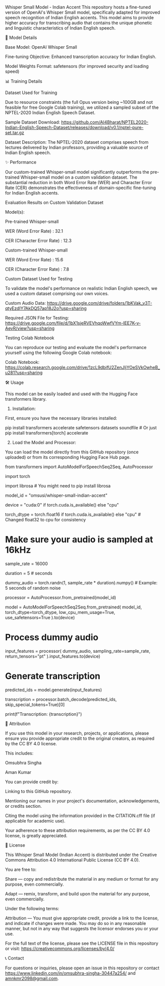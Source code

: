 Whisper Small Model - Indian Accent
This repository hosts a fine-tuned version of OpenAI's Whisper Small model, specifically adapted for improved speech recognition of Indian English accents. This model aims to provide higher accuracy for transcribing audio that contains the unique phonetic and linguistic characteristics of Indian English speech.

🚀 Model Details

Base Model: OpenAI Whisper Small

Fine-tuning Objective: Enhanced transcription accuracy for Indian English.

Model Weights Format: safetensors (for improved security and loading speed)

📊 Training Details

Dataset Used for Training

Due to resource constraints (the full Opus version being ~100GB and not feasible for free Google Colab training), we utilized a sampled subset of the NPTEL-2020 Indian English Speech Dataset.

Sample Dataset Download: https://github.com/AI4Bharat/NPTEL2020-Indian-English-Speech-Dataset/releases/download/v0.1/nptel-pure-set.tar.gz

Dataset Description: The NPTEL-2020 dataset comprises speech from lectures delivered by Indian professors, providing a valuable source of Indian English speech.

✨ Performance

Our custom-trained Whisper-small model significantly outperforms the pre-trained Whisper-small model on a custom validation dataset. The substantial reduction in both Word Error Rate (WER) and Character Error Rate (CER) demonstrates the effectiveness of domain-specific fine-tuning for Indian English accents.

Evaluation Results on Custom Validation Dataset

Model(s):

Pre-trained Whisper-small

WER (Word Error Rate) : 32.1

CER (Character Error Rate) : 12.3

Custom-trained Whisper-small

WER (Word Error Rate) : 15.6

CER (Character Error Rate) : 7.8

Custom Dataset Used for Testing

To validate the model's performance on realistic Indian English speech, we used a custom dataset comprising our own voices.

Custom Audio Data: https://drive.google.com/drive/folders/1bKVak_v3T-qtyEzdIY7AkDQ57ap18J2o?usp=sharing

Required JSON File for Testing: https://drive.google.com/file/d/1bX1sjeRVEVhqoWwfVYm-IEE7K-v-AevR/view?usp=sharing

Testing Colab Notebook

You can reproduce our testing and evaluate the model's performance yourself using the following Google Colab notebook:

Colab Notebook: https://colab.research.google.com/drive/1zcL9dbifU2ZenJIjYOeSVkOwheB_u281?usp=sharing

🛠️ Usage

This model can be easily loaded and used with the Hugging Face transformers library.

1. Installation:

First, ensure you have the necessary libraries installed:

pip install transformers accelerate safetensors datasets soundfile # Or just pip install transformers[torch] accelerate

2. Load the Model and Processor:

You can load the model directly from this GitHub repository (once uploaded) or from its corresponding Hugging Face Hub page.

from transformers import AutoModelForSpeechSeq2Seq, AutoProcessor

import torch

import librosa # You might need to pip install librosa

model_id = "omsusi/whisper-small-indian-accent"

device = "cuda:0" if torch.cuda.is_available() else "cpu"

torch_dtype = torch.float16 if torch.cuda.is_available() else "cpu" # Changed float32 to cpu for consistency

# Make sure your audio is sampled at 16kHz
sample_rate = 16000

duration = 5 # seconds

dummy_audio = torch.randn(1, sample_rate * duration).numpy() # Example: 5 seconds of random noise

processor = AutoProcessor.from_pretrained(model_id)

model = AutoModelForSpeechSeq2Seq.from_pretrained(
    model_id, torch_dtype=torch_dtype, low_cpu_mem_usage=True, use_safetensors=True
).to(device)


# Process dummy audio
input_features = processor(
    dummy_audio,
    sampling_rate=sample_rate,
    return_tensors="pt"
).input_features.to(device)

# Generate transcription
predicted_ids = model.generate(input_features)

transcription = processor.batch_decode(predicted_ids, skip_special_tokens=True)[0]

print(f"Transcription: {transcription}")

🙏 Attribution

If you use this model in your research, projects, or applications, please ensure you provide appropriate credit to the original creators, as required by the CC BY 4.0 license.

This includes:

Omsubhra Singha

Aman Kumar

You can provide credit by:

Linking to this GitHub repository.

Mentioning our names in your project's documentation, acknowledgements, or credits section.

Citing the model using the information provided in the CITATION.cff file (if applicable for academic use).

Your adherence to these attribution requirements, as per the CC BY 4.0 license, is greatly appreciated.

📜 License

This Whisper Small Model (Indian Accent) is distributed under the Creative Commons Attribution 4.0 International Public License (CC BY 4.0).

You are free to:

Share — copy and redistribute the material in any medium or format for any purpose, even commercially.

Adapt — remix, transform, and build upon the material for any purpose, even commercially.

Under the following terms:

Attribution — You must give appropriate credit, provide a link to the license, and indicate if changes were made. You may do so in any reasonable manner, but not in any way that suggests the licensor endorses you or your use.

For the full text of the license, please see the LICENSE file in this repository or visit: https://creativecommons.org/licenses/by/4.0/

📞 Contact

For questions or inquiries, please open an issue in this repository or contact https://www.linkedin.com/in/omsubhra-singha-30447a254/ and amnkmr2098@gmail.com.
